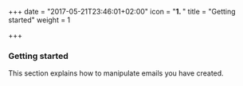 +++
date = "2017-05-21T23:46:01+02:00"
icon = "<b>1. </b>"
title = "Getting started"
weight = 1

+++

### Getting started

This section explains how to manipulate emails you have created.